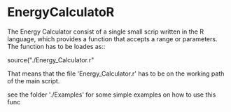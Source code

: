 EnergyCalculatoR
================

The Energy Calculator consist of a single small scrip written in the R language, which provides a function that accepts a range or parameters.
The function has to be loades as::
  
  source("./Energy_Calculator.r"

That means that the file 'Energy_Calculator.r' has to be on the working path of the main script. 

see the folder './Examples' for some simple examples on how to use this func